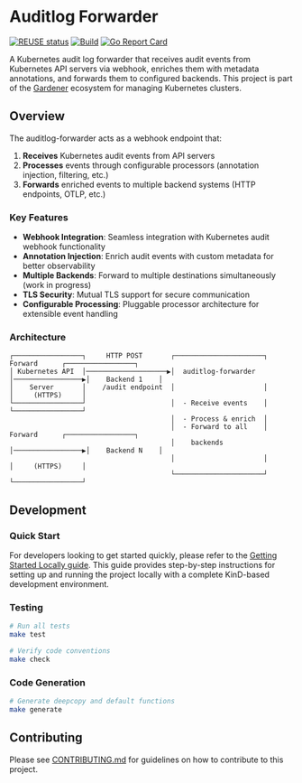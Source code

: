 # Auditlog Forwarder

[![REUSE status](https://api.reuse.software/badge/github.com/gardener/auditlog-forwarder)](https://api.reuse.software/info/github.com/gardener/auditlog-forwarder)
[![Build](https://github.com/gardener/auditlog-forwarder/actions/workflows/non-release.yaml/badge.svg)](https://github.com/gardener/auditlog-forwarder/actions/workflows/non-release.yaml)
[![Go Report Card](https://goreportcard.com/badge/github.com/gardener/auditlog-forwarder)](https://goreportcard.com/report/github.com/gardener/auditlog-forwarder)

A Kubernetes audit log forwarder that receives audit events from Kubernetes API servers via webhook, enriches them with metadata annotations, and forwards them to configured backends. This project is part of the [Gardener](https://gardener.cloud/) ecosystem for managing Kubernetes clusters.

## Overview

The auditlog-forwarder acts as a webhook endpoint that:

1. **Receives** Kubernetes audit events from API servers
2. **Processes** events through configurable processors (annotation injection, filtering, etc.)
3. **Forwards** enriched events to multiple backend systems (HTTP endpoints, OTLP, etc.)

### Key Features

- **Webhook Integration**: Seamless integration with Kubernetes audit webhook functionality
- **Annotation Injection**: Enrich audit events with custom metadata for better observability
- **Multiple Backends**: Forward to multiple destinations simultaneously (work in progress)
- **TLS Security**: Mutual TLS support for secure communication
- **Configurable Processing**: Pluggable processor architecture for extensible event handling

### Architecture

```
┌─────────────────┐     HTTP POST       ┌──────────────────────┐     Forward      ┌─────────────────┐
│ Kubernetes API  │────────────────────▶│  auditlog-forwarder  │─────────────────▶│    Backend 1    │
│    Server       │    /audit endpoint  │                      │                  │     (HTTPS)     │
└─────────────────┘                     │  - Receive events    │                  └─────────────────┘
                                        │  - Process & enrich  │
                                        │  - Forward to all    │     Forward      ┌─────────────────┐
                                        │    backends          │─────────────────▶│    Backend N    │
                                        │                      │                  │     (HTTPS)     │
                                        └──────────────────────┘                  └─────────────────┘
```

## Development

### Quick Start

For developers looking to get started quickly, please refer to the [Getting Started Locally guide](docs/getting-started-locally.md).
This guide provides step-by-step instructions for setting up and running the project locally with a complete KinD-based development environment.

### Testing

```bash
# Run all tests
make test

# Verify code conventions
make check
```

### Code Generation

```bash
# Generate deepcopy and default functions
make generate
```

## Contributing

Please see [CONTRIBUTING.md](CONTRIBUTING.md) for guidelines on how to contribute to this project.
